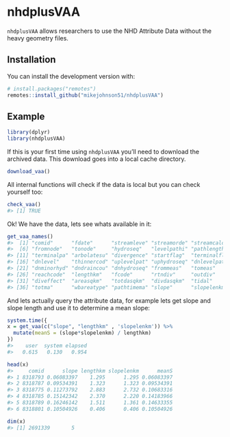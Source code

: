 
<!-- README.md is generated from README.Rmd. Please edit that file -->

# nhdplusVAA

<!-- badges: start -->

<!-- badges: end -->

`nhdplusVAA` allows researchers to use the NHD Attribute Data without
the heavy geometry files.

## Installation

You can install the development version with:

``` r
# install.packages("remotes")
remotes::install_github("mikejohnson51/nhdplusVAA")
```

## Example

``` r
library(dplyr)
library(nhdplusVAA)
```

If this is your first time using `nhdplusVAA` you’ll need to download
the archived data. This download goes into a local cache directory.

``` r
download_vaa()
```

All internal functions will check if the data is local but you can check
yourself too:

``` r
check_vaa()
#> [1] TRUE
```

Ok\! We have the data, lets see whats available in it:

``` r
get_vaa_names()
#>  [1] "comid"      "fdate"      "streamleve" "streamorde" "streamcalc"
#>  [6] "fromnode"   "tonode"     "hydroseq"   "levelpathi" "pathlength"
#> [11] "terminalpa" "arbolatesu" "divergence" "startflag"  "terminalfl"
#> [16] "dnlevel"    "thinnercod" "uplevelpat" "uphydroseq" "dnlevelpat"
#> [21] "dnminorhyd" "dndraincou" "dnhydroseq" "frommeas"   "tomeas"    
#> [26] "reachcode"  "lengthkm"   "fcode"      "rtndiv"     "outdiv"    
#> [31] "diveffect"  "areasqkm"   "totdasqkm"  "divdasqkm"  "tidal"     
#> [36] "totma"      "wbareatype" "pathtimema" "slope"      "slopelenkm"
```

And lets actually query the attribute data, for example lets get slope
and slope length and use it to determine a mean slope:

``` r
system.time({
x = get_vaa(c("slope", "lengthkm" , 'slopelenkm')) %>% 
  mutate(meanS = (slope*slopelenkm) / lengthkm)
})
#>    user  system elapsed 
#>   0.615   0.130   0.954
```

``` r
head(x)
#>     comid      slope lengthkm slopelenkm      meanS
#> 1 8318793 0.06083397    1.295      1.295 0.06083397
#> 2 8318787 0.09534391    1.323      1.323 0.09534391
#> 3 8318775 0.11273792    2.883      2.732 0.10683316
#> 4 8318785 0.15142342    2.370      2.220 0.14183966
#> 5 8318789 0.16246142    1.511      1.361 0.14633355
#> 6 8318801 0.10504926    0.406      0.406 0.10504926

dim(x)
#> [1] 2691339       5
```
